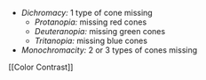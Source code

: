 - *Dichromacy:* 1 type of cone missing 
	- *Protanopia:* missing red cones 
	- *Deuteranopia:* missing green cones 
	- *Tritanopia:* missing blue cones 
- *Monochromacity:* 2 or 3 types of cones missing 

[[Color Contrast]]